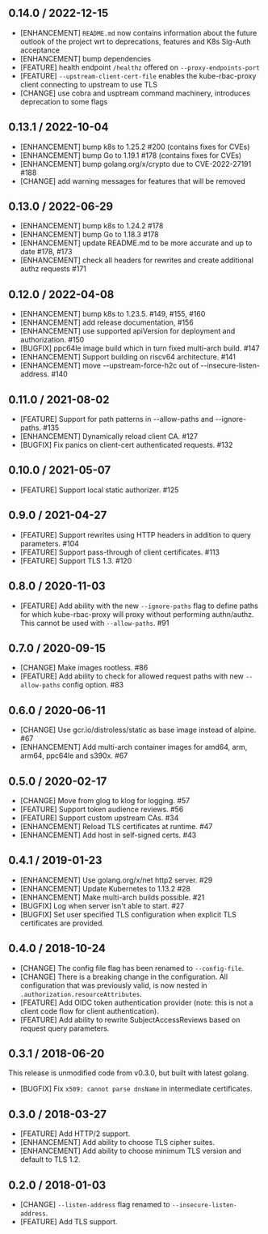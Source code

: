 ## 0.14.0 / 2022-12-15

* [ENHANCEMENT] `README.md` now contains information about the future outlook of the project wrt to deprecations, features and K8s Sig-Auth acceptance
* [ENHANCEMENT] bump dependencies
* [FEATURE] health endpoint `/healthz` offered on `--proxy-endpoints-port`
* [FEATURE] `--upstream-client-cert-file` enables the kube-rbac-proxy client connecting to upstream to use TLS
* [CHANGE] use cobra and usptream command machinery, introduces deprecation to some flags

## 0.13.1 / 2022-10-04

* [ENHANCEMENT] bump k8s to 1.25.2 #200 (contains fixes for CVEs)
* [ENHANCEMENT] bump Go to 1.19.1 #178 (contains fixes for CVEs)
* [ENHANCEMENT] bump golang.org/x/crypto due to CVE-2022-27191 #188
* [CHANGE] add warning messages for features that will be removed

## 0.13.0 / 2022-06-29

* [ENHANCEMENT] bump k8s to 1.24.2 #178
* [ENHANCEMENT] bump Go to 1.18.3 #178
* [ENHANCEMENT] update README.md to be more accurate and up to date #178, #173
* [ENHANCEMENT] check all headers for rewrites and create additional authz requests #171

## 0.12.0 / 2022-04-08

* [ENHANCEMENT] bump k8s to 1.23.5. #149, #155, #160
* [ENHANCEMENT] add release documentation, #156
* [ENHANCEMENT] use supported apiVersion for deployment and authorization. #150
* [BUGFIX] ppc64le image build which in turn fixed multi-arch build. #147
* [ENHANCEMENT] Support building on riscv64 architecture. #141
* [ENHANCEMENT] move --upstream-force-h2c out of --insecure-listen-address. #140

## 0.11.0 / 2021-08-02

* [FEATURE] Support for path patterns in --allow-paths and --ignore-paths. #135
* [ENHANCEMENT] Dynamically reload client CA. #127
* [BUGFIX] Fix panics on client-cert authenticated requests. #132

## 0.10.0 / 2021-05-07

* [FEATURE] Support local static authorizer. #125

## 0.9.0 / 2021-04-27

* [FEATURE] Support rewrites using HTTP headers in addition to query parameters. #104
* [FEATURE] Support pass-through of client certificates. #113
* [FEATURE] Support TLS 1.3. #120

## 0.8.0 / 2020-11-03

* [FEATURE] Add ability with the new `--ignore-paths` flag to define paths for which kube-rbac-proxy will proxy without performing authn/authz. This cannot be used with `--allow-paths`. #91

## 0.7.0 / 2020-09-15

* [CHANGE] Make images rootless. #86
* [FEATURE] Add ability to check for allowed request paths with new `--allow-paths` config option. #83

## 0.6.0 / 2020-06-11

* [CHANGE] Use gcr.io/distroless/static as base image instead of alpine. #67
* [ENHANCEMENT] Add multi-arch container images for amd64, arm, arm64, ppc64le and s390x. #67

## 0.5.0 / 2020-02-17

* [CHANGE] Move from glog to klog for logging. #57
* [FEATURE] Support token audience reviews. #56
* [FEATURE] Support custom upstream CAs. #34
* [ENHANCEMENT] Reload TLS certificates at runtime. #47
* [ENHANCEMENT] Add host in self-signed certs. #43

## 0.4.1 / 2019-01-23

* [ENHANCEMENT] Use golang.org/x/net http2 server. #29
* [ENHANCEMENT] Update Kubernetes to 1.13.2 #28
* [ENHANCEMENT] Make multi-arch builds possible. #21
* [BUGFIX] Log when server isn't able to start. #27
* [BUGFIX] Set user specified TLS configuration when explicit TLS certificates are provided.

## 0.4.0 / 2018-10-24

* [CHANGE] The config file flag has been renamed to `--config-file`.
* [CHANGE] There is a breaking change in the configuration. All configuration that was previously valid, is now nested in `.authorization.resourceAttributes`.
* [FEATURE] Add OIDC token authentication provider (note: this is not a client code flow for client authentication).
* [FEATURE] Add ability to rewrite SubjectAccessReviews based on request query parameters.

## 0.3.1 / 2018-06-20

This release is unmodified code from v0.3.0, but built with latest golang.

* [BUGFIX] Fix `x509: cannot parse dnsName` in intermediate certificates.

## 0.3.0 / 2018-03-27

* [FEATURE] Add HTTP/2 support.
* [ENHANCEMENT] Add ability to choose TLS cipher suites.
* [ENHANCEMENT] Add ability to choose minimum TLS version and default to TLS 1.2.

## 0.2.0 / 2018-01-03

* [CHANGE] `--listen-address` flag renamed to `--insecure-listen-address`.
* [FEATURE] Add TLS support.
